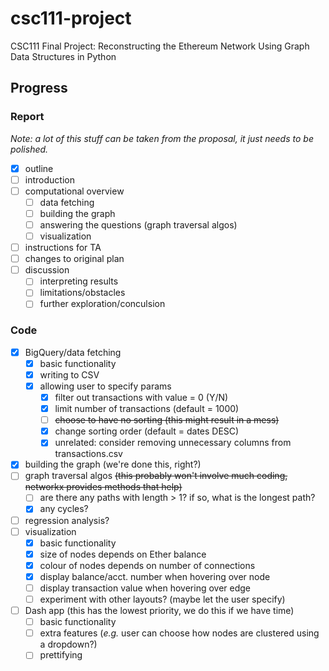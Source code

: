 # csc111-project
CSC111 Final Project: Reconstructing the Ethereum Network Using Graph Data Structures in Python 

## Progress

### Report
_Note: a lot of this stuff can be taken from the proposal, it just needs to be polished._
- [X] outline
- [ ] introduction
- [ ] computational overview
  - [ ] data fetching
  - [ ] building the graph
  - [ ] answering the questions (graph traversal algos)
  - [ ] visualization
- [ ] instructions for TA
- [ ] changes to original plan
- [ ] discussion
  - [ ] interpreting results
  - [ ] limitations/obstacles
  - [ ] further exploration/conculsion

### Code
- [X] BigQuery/data fetching
  - [X] basic functionality
  - [X] writing to CSV
  - [X] allowing user to specify params
    - [X] filter out transactions with value = 0 (Y/N)
    - [X] limit number of transactions (default = 1000)
    - [ ] ~~choose to have no sorting (this might result in a mess)~~
    - [X] change sorting order (default = dates DESC)
    - [X] unrelated: consider removing unnecessary columns from transactions.csv
- [X] building the graph (we're done this, right?)
- [ ] graph traversal algos ~~(this probably won't involve much coding, networkx provides methods that help)~~
  - [ ] are there any paths with length > 1? if so, what is the longest path?
  - [X] any cycles?
- [ ] regression analysis?
- [ ] visualization
  - [X] basic functionality
  - [X] size of nodes depends on Ether balance
  - [X] colour of nodes depends on number of connections
  - [X] display balance/acct. number when hovering over node
  - [ ] display transaction value when hovering over edge
  - [ ] experiment with other layouts? (maybe let the user specify)
- [ ] Dash app (this has the lowest priority, we do this if we have time)
  - [ ] basic functionality
  - [ ] extra features (_e.g._ user can choose how nodes are clustered using a dropdown?)
  - [ ] prettifying

